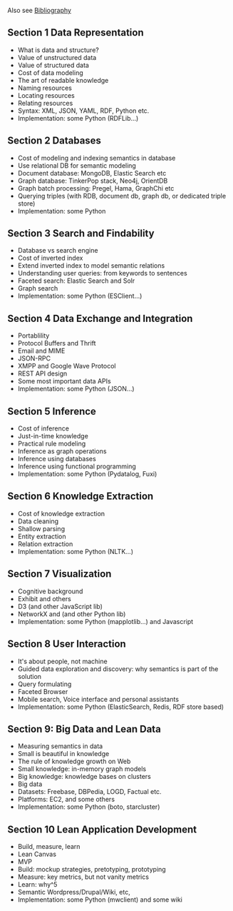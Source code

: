 Also see [Bibliography](/Bibliography.md/)

## Section 1 Data Representation

* What is data and structure?
* Value of unstructured data
* Value of structured data
* Cost of data modeling
* The art of readable knowledge
* Naming resources
* Locating resources
* Relating resources
* Syntax: XML, JSON, YAML, RDF, Python etc.
* Implementation: some Python (RDFLib...)

## Section 2 Databases

* Cost of modeling and indexing semantics in database
* Use relational DB for semantic modeling
* Document database: MongoDB, Elastic Search etc
* Graph database: TinkerPop stack, Neo4j, OrientDB
* Graph batch processing: Pregel, Hama, GraphChi etc
* Querying triples (with RDB, document db, graph db, or dedicated triple store)
* Implementation: some Python

## Section 3 Search and Findability

* Database vs search engine
* Cost of inverted index
* Extend inverted index to model semantic relations
* Understanding user queries: from keywords to sentences
* Faceted search: Elastic Search and Solr
* Graph search
* Implementation: some Python (ESClient...)

## Section 4 Data Exchange and Integration

* Portablility
* Protocol Buffers and Thrift
* Email and MIME
* JSON-RPC
* XMPP and Google Wave Protocol
* REST API design
* Some most important data APIs
* Implementation: some Python (JSON...)

## Section 5 Inference

* Cost of inference
* Just-in-time knowledge
* Practical rule modeling
* Inference as graph operations
* Inference using databases
* Inference using functional programming
* Implementation: some Python (Pydatalog, Fuxi)

## Section 6 Knowledge Extraction

* Cost of knowledge extraction
* Data cleaning
* Shallow parsing
* Entity extraction
* Relation extraction
* Implementation: some Python (NLTK...)

## Section 7 Visualization

* Cognitive background
* Exhibit and others
* D3 (and other JavaScript lib)
* NetworkX and  (and other Python lib)
* Implementation: some Python (mapplotlib...) and Javascript 

## Section 8 User Interaction

* It's about people, not machine
* Guided data exploration and discovery: why semantics is part of the solution
* Query formulating
* Faceted Browser
* Mobile search, Voice interface and personal assistants
* Implementation: some Python (ElasticSearch, Redis, RDF store based)

## Section 9: Big Data and Lean Data

* Measuring semantics in data
* Small is beautiful in knowledge
* The rule of knowledge growth on Web
* Small knowledge: in-memory graph models
* Big knowledge: knowledge bases on clusters
* Big data
* Datasets: Freebase, DBPedia, LOGD, Factual etc.
* Platforms: EC2, and some others
* Implementation: some Python (boto, starcluster)

## Section 10  Lean Application Development

* Build, measure, learn
* Lean Canvas
* MVP
* Build: mockup strategies, pretotyping, prototyping
* Measure: key metrics, but not vanity metrics
* Learn: why^5
* Semantic Wordpress/Drupal/Wiki, etc,
* Implementation: some Python (mwclient) and some wiki
